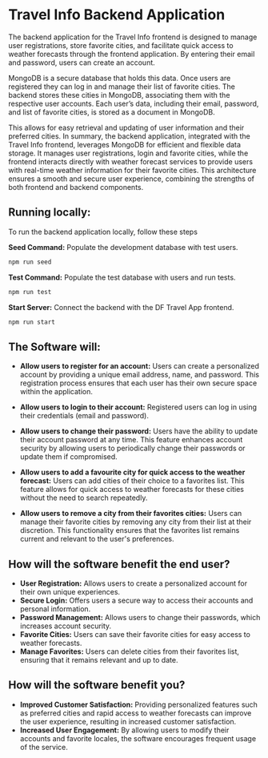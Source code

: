 # Travel Info Backend Application

The backend application for the Travel Info frontend is designed to manage user registrations, store favorite cities, and facilitate quick access to weather forecasts through the frontend application. By entering their email and password, users can create an account.

MongoDB is a secure database that holds this data. Once users are registered they can log in and manage their list of favorite cities. The backend stores these cities in MongoDB, associating them with the respective user accounts. Each user’s data, including their email, password, and list of favorite cities, is stored as a document in MongoDB.

This allows for easy retrieval and updating of user information and their preferred cities. In summary, the backend application, integrated with the Travel Info frontend, leverages MongoDB for efficient and flexible data storage. It manages user registrations, login and favorite cities, while the frontend interacts directly with weather forecast services to provide users with real-time weather information for their favorite cities. This architecture ensures a smooth and secure user experience, combining the strengths of both frontend and backend components.

## Running locally:

To run the backend application locally, follow these steps

**Seed Command:** Populate the development database with test users.

```bash
npm run seed
```

**Test Command:** Populate the test database with users and run tests.

```bash
npm run test
```

**Start Server:** Connect the backend with the DF Travel App frontend.

```bash
npm run start
```

## The Software will:

- **Allow users to register for an account:** Users can create a personalized account by providing a unique email address, name, and password. This registration process ensures that each user has their own secure space within the application.

- **Allow users to login to their account:** Registered users can log in using their credentials (email and password).

- **Allow users to change their password:** Users have the ability to update their account password at any time. This feature enhances account security by allowing users to periodically change their passwords or update them if compromised.

- **Allow users to add a favourite city for quick access to the weather forecast:** Users can add cities of their choice to a favorites list. This feature allows for quick access to weather forecasts for these cities without the need to search repeatedly.

- **Allow users to remove a city from their favorites cities:** Users can manage their favorite cities by removing any city from their list at their discretion. This functionality ensures that the favorites list remains current and relevant to the user's preferences.

## How will the software benefit the end user?

- **User Registration:** Allows users to create a personalized account for their own unique experiences.
- **Secure Login:** Offers users a secure way to access their accounts and personal information.
- **Password Management:** Allows users to change their passwords, which increases account security.
- **Favorite Cities:** Users can save their favorite cities for easy access to weather forecasts.
- **Manage Favorites:** Users can delete cities from their favorites list, ensuring that it remains relevant and up to date.

## How will the software benefit you?

- **Improved Customer Satisfaction:** Providing personalized features such as preferred cities and rapid access to weather forecasts can improve the user experience, resulting in increased customer satisfaction.
- **Increased User Engagement:** By allowing users to modify their accounts and favorite locales, the software encourages frequent usage of the service.
